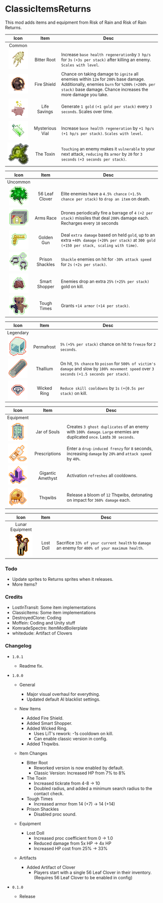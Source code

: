 # ClassicItemsReturns

This mod adds items and equipment from Risk of Rain and Risk of Rain Returns.

| Icon | Item | Desc |
|:--:|:--:|--|
| Common | | |
| ![](https://raw.githubusercontent.com/DestroyedClone/RiskyClassicItems/master/Art%20Assets/items/texIconClassicRoot.png) | Bitter Root | Increase `base health regeneration`by `3 hp/s` for `3s` `(+3s per stack)` after killing an enemy. `Scales with level`.
| ![](https://raw.githubusercontent.com/DestroyedClone/RiskyClassicItems/master/Art%20Assets/items/texIconClassicFireShield.png) | Fire Shield | Chance on taking damage to `ignite` all enemies within `12m` for `200%` base damage. Additionally, enemies `burn` for `%200%` `(+200% per stack)` base damage. Chance increases the more damage you take.
| ![](https://raw.githubusercontent.com/DestroyedClone/RiskyClassicItems/master/Art%20Assets/items/texIconClassicPig.png) | Life Savings | Generate `1 gold` `(+1 gold per stack)` every `3 seconds`. Scales over time.
| ![](https://raw.githubusercontent.com/DestroyedClone/RiskyClassicItems/master/Art%20Assets/items/texIconClassicVial.png) | Mysterious Vial | Increase `base health regeneration` by `+1 hp/s` `(+1 hp/s per stack)`. `Scales with level`.
| ![](https://raw.githubusercontent.com/DestroyedClone/RiskyClassicItems/master/RiskyClassicItemsUnityProject/Assets/Sprites/Icons/texWeakenOnContactIcon.png) | The Toxin | `Touching` an enemy makes it `vulnerable` to your next attack, `reducing` its `armor` by `20` for `3 seconds` `(+3 seconds per stack)`.

| Icon | Item | Desc |
|:--:|:--:|--|
| Uncommon | | |
| ![](https://raw.githubusercontent.com/DestroyedClone/RiskyClassicItems/master/Art%20Assets/items/texIconClassicClover.png) | 56 Leaf Clover | Elite enemies have a `4.5% chance` `(+1.5% chance per stack)` to `drop an item` on death.
| ![](https://raw.githubusercontent.com/DestroyedClone/RiskyClassicItems/master/Art%20Assets/items/texIconClassicArmsRace.png) | Arms Race | Drones periodically fire a barrage of `4` `(+2 per stack)` missiles that deal `200%` damage each. Recharges every `10` seconds
| ![](https://raw.githubusercontent.com/DestroyedClone/RiskyClassicItems/master/Art%20Assets/items/texIconClassicGoldGun.png) | Golden Gun | Deal `extra damage` based on held `gold`, up to an extra `+40% damage` `(+20% per stack)` at `300 gold` `(+150 per stack, scaling with time)`.
| ![](https://raw.githubusercontent.com/DestroyedClone/RiskyClassicItems/master/Art%20Assets/items/texIconClassicShackles.png) | Prison Shackles | `Shackle` enemies on hit for `-30% attack speed` for `2s` `(+2s per stack)`.
| ![](https://raw.githubusercontent.com/DestroyedClone/RiskyClassicItems/master/Art%20Assets/items/texIconClassicPurse.png) | Smart Shopper | Enemies drop an extra `25%` `(+25% per stack)` gold on kill.
| ![](https://raw.githubusercontent.com/DestroyedClone/RiskyClassicItems/master/Art%20Assets/items/texIconClassicBear.png) | Tough Times | Grants `+14 armor` `(+14 per stack)`.

| Icon | Item | Desc |
|:--:|:--:|--|
| Legendary | | |
| ![](https://raw.githubusercontent.com/DestroyedClone/RiskyClassicItems/master/Art%20Assets/items/texIconClassicIceCube.png) | Permafrost | `5%` `(+5% per stack)` chance on hit to `freeze` for `2 seconds`.
| ![](https://raw.githubusercontent.com/DestroyedClone/RiskyClassicItems/master/Art%20Assets/items/texIconClassicThallium.png) | Thallium | On hit, `5% chance` to `poison` for `500% of victim's damage` and slow by `100% movement speed` over `3 seconds` `(+1.5 seconds per stack)`.
| ![](https://raw.githubusercontent.com/DestroyedClone/RiskyClassicItems/master/Art%20Assets/items/texIconClassicSkullRing.png) | Wicked Ring | `Reduce skill cooldowns` by `1s` `(+{0.5s per stack)` on kill.

| Icon | Item | Desc |
|:--:|:--:|--|
| Equipment | | |
| ![](https://raw.githubusercontent.com/DestroyedClone/RiskyClassicItems/master/Art%20Assets/items/texIconClassicJarSouls.png) | Jar of Souls | Creates `3 ghost duplicates` of an enemy with `100% damage`. `Large` enemies are duplicated `once`. Lasts `30 seconds`.
| ![](https://raw.githubusercontent.com/DestroyedClone/RiskyClassicItems/master/Art%20Assets/items/texIconClassicPills.png) | Prescriptions | Enter a `drug-induced frenzy` for `8` seconds, increasing `damage` by `20%` and `attack speed` by `40%`.
| ![](https://raw.githubusercontent.com/DestroyedClone/RiskyClassicItems/master/Art%20Assets/items/texIconClassicCrystal.png) | Gigantic Amethyst | Activation `refreshes` all cooldowns.
| ![](https://raw.githubusercontent.com/DestroyedClone/RiskyClassicItems/master/Art%20Assets/items/texIconClassicSquib.png) | Thqwibs | Release a bloom of `12` Thqwibs, detonating on impact for `360% damage` each.

| Icon | Item | Desc |
|:--:|:--:|--|
| Lunar Equipment | | |
| ![](https://raw.githubusercontent.com/DestroyedClone/RiskyClassicItems/master/RiskyClassicItemsUnityProject/Assets/Sprites/Icons/texLostDollIcon.png) | Lost Doll | Sacrifice `33% of your current health` to `damage` an enemy for `400% of your maximum health`.

### Todo

- Update sprites to Returns sprites when it releases.
- More Items?

### Credits

- LostInTransit: Some item implementations
- ClassicItems: Some item implementations
- DestroyedClone: Coding
- Moffein: Coding and Unity stuff
- KomradeSpectre: ItemModBoilerplate
- whitedude: Artifact of Clovers

### Changelog

- `1.0.1`
	- Readme fix.

- `1.0.0`
	- General
		- Major visual overhaul for everything.
		- Updated default AI blacklist settings.
	- New Items
		- Added Fire Shield.
		- Added Smart Shopper.
		- Added Wicked Ring.
			- Uses LiT's rework: -1s cooldown on kill.
			- Can enable classic version in config.
		- Added Thqwibs.
		
	- Item Changes
		- Bitter Root
			- Reworked version is now enabled by default.
			- Classic Version: Increased HP from 7% to 8%
		- The Toxin
			- Increased tickrate from 4-8 -> 10
			- Doubled radius, and added a minimum search radius to the contact check.
		- Tough Times
			- Increased armor from 14 (+7) -> 14 (+14)
		- Prison Shackles
			- Disabled proc sound.
	- Equipment
		- Lost Doll
			- Increased proc coefficient from 0 -> 1.0
			- Reduced damage from 5x HP -> 4x HP
			- Increased HP cost from 25% -> 33%
	- Artifacts
		- Added Artifact of Clover
			- Players start with a single 56 Leaf Clover in their inventory. (Requires 56 Leaf Clover to be enabled in config)


- `0.1.0`
	- Release
